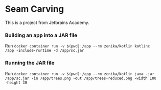 # Seam Carving

This is a project from Jetbrains Academy.

### Building an app into a JAR file

Run `docker container run -v $(pwd):/app --rm zenika/kotlin kotlinc /app -include-runtime -d /app/sc.jar`

### Running the JAR file

Run `docker container run -v $(pwd):/app --rm zenika/kotlin java -jar /app/sc.jar -in /app/trees.png -out /app/trees-reduced.png -width 100 -height 30`
